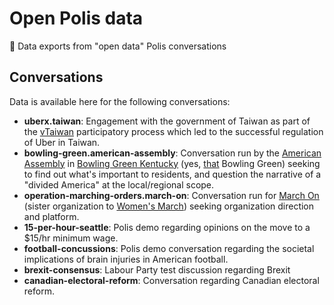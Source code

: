 
# Open Polis data

:open_file_folder: Data exports from "open data" Polis conversations


## Conversations

Data is available here for the following conversations:

* **uberx.taiwan**: Engagement with the government of Taiwan as part of the [vTaiwan](https://www.wired.co.uk/article/taiwan-sunflower-revolution-audrey-tang-g0v) participatory process which led to the successful regulation of Uber in Taiwan.
* **bowling-green.american-assembly**: Conversation run by the [American Assembly](https://americanassembly.org/) in [Bowling Green Kentucky](https://en.wikipedia.org/wiki/Bowling_Green,_Kentucky) (yes, [that](https://en.wikipedia.org/wiki/Bowling_Green_massacre) Bowling Green) seeking to find out what's important to residents, and question the narrative of a "divided America" at the local/regional scope.
* **operation-marching-orders.march-on**: Conversation run for [March On](https://www.wearemarchon.org/)
  (sister organization to [Women's March](https://womensmarch.com/)) seeking organization direction and platform.
* **15-per-hour-seattle**: Polis demo  regarding opinions on the move
  to a $15/hr minimum wage.
* **football-concussions**: Polis demo conversation regarding the societal implications of brain injuries in American football.
* **brexit-consensus**: Labour Party test discussion regarding Brexit
* **canadian-electoral-reform**: Conversation regarding Canadian electoral reform.

